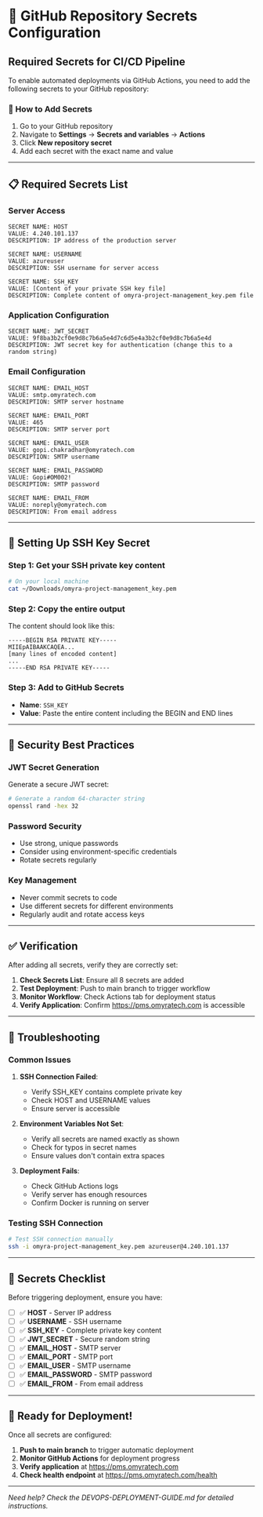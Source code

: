 # 🔐 GitHub Repository Secrets Configuration

## Required Secrets for CI/CD Pipeline

To enable automated deployments via GitHub Actions, you need to add the following secrets to your GitHub repository:

### 🔧 How to Add Secrets
1. Go to your GitHub repository
2. Navigate to **Settings** → **Secrets and variables** → **Actions**
3. Click **New repository secret**
4. Add each secret with the exact name and value

---

## 📋 Required Secrets List

### Server Access
```
SECRET NAME: HOST
VALUE: 4.240.101.137
DESCRIPTION: IP address of the production server
```

```
SECRET NAME: USERNAME
VALUE: azureuser
DESCRIPTION: SSH username for server access
```

```
SECRET NAME: SSH_KEY
VALUE: [Content of your private SSH key file]
DESCRIPTION: Complete content of omyra-project-management_key.pem file
```

### Application Configuration
```
SECRET NAME: JWT_SECRET
VALUE: 9f8ba3b2cf0e9d8c7b6a5e4d7c6d5e4a3b2cf0e9d8c7b6a5e4d
DESCRIPTION: JWT secret key for authentication (change this to a random string)
```

### Email Configuration
```
SECRET NAME: EMAIL_HOST
VALUE: smtp.omyratech.com
DESCRIPTION: SMTP server hostname
```

```
SECRET NAME: EMAIL_PORT
VALUE: 465
DESCRIPTION: SMTP server port
```

```
SECRET NAME: EMAIL_USER
VALUE: gopi.chakradhar@omyratech.com
DESCRIPTION: SMTP username
```

```
SECRET NAME: EMAIL_PASSWORD
VALUE: Gopi#OM002!
DESCRIPTION: SMTP password
```

```
SECRET NAME: EMAIL_FROM
VALUE: noreply@omyratech.com
DESCRIPTION: From email address
```

---

## 🚀 Setting Up SSH Key Secret

### Step 1: Get your SSH private key content
```bash
# On your local machine
cat ~/Downloads/omyra-project-management_key.pem
```

### Step 2: Copy the entire output
The content should look like this:
```
-----BEGIN RSA PRIVATE KEY-----
MIIEpAIBAAKCAQEA...
[many lines of encoded content]
...
-----END RSA PRIVATE KEY-----
```

### Step 3: Add to GitHub Secrets
- **Name**: `SSH_KEY`
- **Value**: Paste the entire content including the BEGIN and END lines

---

## 🔐 Security Best Practices

### JWT Secret Generation
Generate a secure JWT secret:
```bash
# Generate a random 64-character string
openssl rand -hex 32
```

### Password Security
- Use strong, unique passwords
- Consider using environment-specific credentials
- Rotate secrets regularly

### Key Management
- Never commit secrets to code
- Use different secrets for different environments
- Regularly audit and rotate access keys

---

## ✅ Verification

After adding all secrets, verify they are correctly set:

1. **Check Secrets List**: Ensure all 8 secrets are added
2. **Test Deployment**: Push to main branch to trigger workflow
3. **Monitor Workflow**: Check Actions tab for deployment status
4. **Verify Application**: Confirm https://pms.omyratech.com is accessible

---

## 🐛 Troubleshooting

### Common Issues

1. **SSH Connection Failed**:
   - Verify SSH_KEY contains complete private key
   - Check HOST and USERNAME values
   - Ensure server is accessible

2. **Environment Variables Not Set**:
   - Verify all secrets are named exactly as shown
   - Check for typos in secret names
   - Ensure values don't contain extra spaces

3. **Deployment Fails**:
   - Check GitHub Actions logs
   - Verify server has enough resources
   - Confirm Docker is running on server

### Testing SSH Connection
```bash
# Test SSH connection manually
ssh -i omyra-project-management_key.pem azureuser@4.240.101.137
```

---

## 📝 Secrets Checklist

Before triggering deployment, ensure you have:

- [ ] ✅ **HOST** - Server IP address
- [ ] ✅ **USERNAME** - SSH username
- [ ] ✅ **SSH_KEY** - Complete private key content
- [ ] ✅ **JWT_SECRET** - Secure random string
- [ ] ✅ **EMAIL_HOST** - SMTP server
- [ ] ✅ **EMAIL_PORT** - SMTP port
- [ ] ✅ **EMAIL_USER** - SMTP username
- [ ] ✅ **EMAIL_PASSWORD** - SMTP password
- [ ] ✅ **EMAIL_FROM** - From email address

---

## 🚀 Ready for Deployment!

Once all secrets are configured:
1. **Push to main branch** to trigger automatic deployment
2. **Monitor GitHub Actions** for deployment progress
3. **Verify application** at https://pms.omyratech.com
4. **Check health endpoint** at https://pms.omyratech.com/health

---

*Need help? Check the DEVOPS-DEPLOYMENT-GUIDE.md for detailed instructions.*
